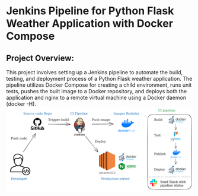 Jenkins Pipeline for Python Flask Weather Application with Docker Compose
======
Project Overview:
------
This project involves setting up a Jenkins pipeline to automate the build, testing, and deployment process of a Python Flask weather application. The pipeline utilizes Docker Compose for creating a child environment, runs unit tests, pushes the built image to a Docker repository, and deploys both the application and nginx to a remote virtual machine using a Docker daemon (docker -H).
![Image](GitHub-Docker.png "icon")
